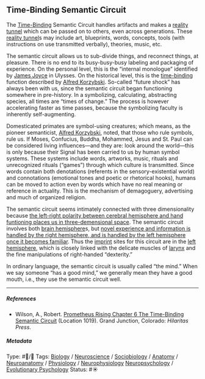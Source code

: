 ## Time-Binding Semantic Circuit

The [Time-Binding](Time-binding.md) Semantic Circuit handles artifacts and makes a [reality tunnel](Reality%20tunnel.md) which can be passed on to others, even across generations. These [reality tunnel](Reality%20tunnel.md)s may include art, blueprints, words, concepts, tools (with instructions on use transmitted verbally), theories, music, etc.

The semantic circuit allows us to sub-divide things, and reconnect things, at pleasure. There is no end to its busy-busy-busy labeling and packaging of experience. On the personal level, this is the “internal monologue” identified by [James Joyce]() in Ulysses. On the historical level, this is the [time-binding](Time-binding.md) function described by [Alfred Korzybski](). So-called “future shock” has always been with us, since the semantic circuit began functioning somewhere in pre-history. In a symbolizing, calculating, abstracting species, all times are “times of change.” The process is however accelerating faster as time passes, because the symbolizing faculty is inherently self-augmenting.

Domesticated primates are symbol-using creatures; which means, as the pioneer semanticist, [Alfred Korzybski](), noted, that those who rule symbols, rule us. If Moses, Confucius, Buddha, Mohammed, Jesus and St. Paul can be considered living influences—and they are: look around the world—this is only because their Signal has been carried to us by human symbol systems. These systems include words, artworks, music, rituals and unrecognized rituals (“games”) through which culture is transmitted. Since words contain both denotations (referents in the sensory-existential world) and connotations (emotional tones and poetic or rhetorical hooks), humans can be moved to action even by words which have no real meaning or reference in actuality. This is the mechanism of demagoguery, advertising and much of organized religion.

The semantic circuit seems intimately connected with three dimensionality because [the left-right polarity between cerebral hemisphere and hand funtioning places us in three-demensional space](The%20left-right%20polarity%20between%20cerebral%20hemisphere%20and%20hand%20funtioning%20places%20us%20in%20three-demensional%20space.md). The semantic circuit involves both [brain hemisphere]()s, but [novel experience and information is handled by the right hemisphere, and is handled by the left hemisphere once it becomes familiar](Novel%20experience%20and%20information%20is%20handled%20by%20the%20right%20hemisphere,%20and%20is%20handled%20by%20the%20left%20hemisphere%20once%20it%20becomes%20familiar.md). Thus the [imprint](Imprint.md) sites for this circuit are in the [left hemisphere](Left%20hemisphere.md), which is closely linked with the delicate muscles of [larynx]() and the fine manipulations of right-handed “dexterity.”

In ordinary language, the semantic circuit is usually called “the mind.” When we say someone “has a good mind,” we generally mean they have a good mouth, i.e., they use the semantic circuit well.

---

##### References

* Wilson, A., Robert. [Prometheus Rising Chapter 6 The Time-Binding Semantic Circuit](Prometheus%20Rising%20Chapter%206%20The%20Time-Binding%20Semantic%20Circuit.md) (Location 1019). Grand Junction, Colorado: *Hilaritas Press*.

##### Metadata

Type: #🔵/🔵 
Tags: [Biology]() / [Neuroscience](Neuroscience.md) / [Sociobiology]() / [Anatomy]() / [Neuroanatomy](Neuroanatomy.md) / [Physiology]() / [Neurophysiology]() [Neuropsychology](Neuropsychology.md) / [Evolutionary Psychology]() 
Status: #☀️ 
